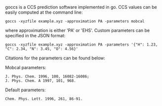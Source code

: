 
goccs is a CCS prediction software implemented in go. CCS values can be
easily computed at the command line:
```
goccs -xyzfile example.xyz -approximation PA -parameters mobcal
```
where approximation is either 'PA' or 'EHS'. Custom parameters can be
specified in the JSON format:
```
goccs -xyzfile example.xyz -approximation PA -parameters '{"H": 1.23, "C": 2.34, "N": 3.45, "O": 4.56}'
```

Citations for the parameters can be found below:

Mobcal parameters:
```
J. Phys. Chem. 1996, 100, 16082-16086;
J. Phys. Chem. A 1997, 101, 968.
```

Default parameters:
```
Chem. Phys. Lett. 1996, 261, 86-91.
```
